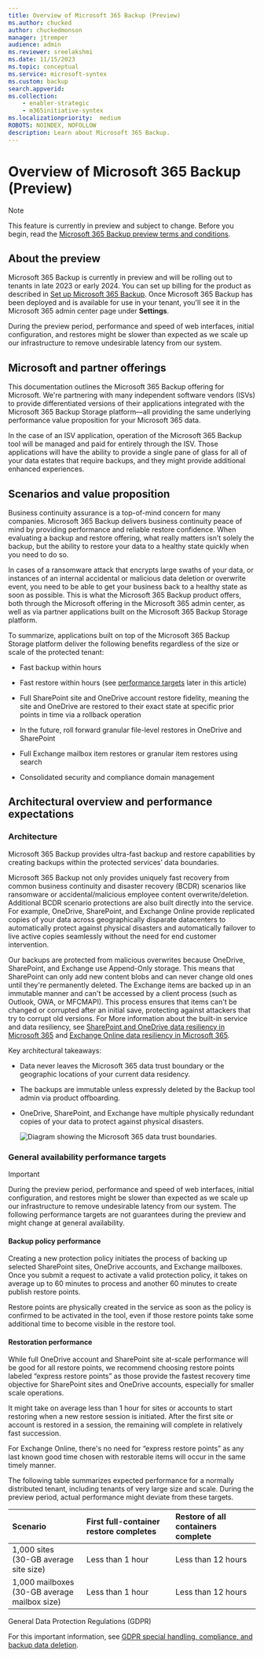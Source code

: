 ```yaml
---
title: Overview of Microsoft 365 Backup (Preview)
ms.author: chucked
author: chuckedmonson
manager: jtremper
audience: admin
ms.reviewer: sreelakshmi
ms.date: 11/15/2023
ms.topic: conceptual
ms.service: microsoft-syntex
ms.custom: backup
search.appverid:
ms.collection:
    - enabler-strategic
    - m365initiative-syntex
ms.localizationpriority:  medium
ROBOTS: NOINDEX, NOFOLLOW
description: Learn about Microsoft 365 Backup.
---
```


# Overview of Microsoft 365 Backup (Preview)

> [!NOTE]
> This feature is currently in preview and subject to change. Before you begin, read the [Microsoft 365 Backup preview terms and conditions](backup-preview-terms.md).

## About the preview

Microsoft 365 Backup is currently in preview and will be rolling out to tenants in late 2023 or early 2024. You can set up billing for the product as described in [Set up Microsoft 365 Backup](backup-setup.md). Once Microsoft 365 Backup has been deployed and is available for use in your tenant, you'll see it in the Microsoft 365 admin center page under **Settings**.

During the preview period, performance and speed of web interfaces, initial configuration, and restores might be slower than expected as we scale up our infrastructure to remove undesirable latency from our system.

## Microsoft and partner offerings

This documentation outlines the Microsoft 365 Backup offering for Microsoft. We're partnering with many independent software vendors (ISVs) to provide differentiated versions of their applications integrated with the Microsoft 365 Backup Storage platform—all providing the same underlying performance value proposition for your Microsoft 365 data.

In the case of an ISV application, operation of the Microsoft 365 Backup tool will be managed and paid for entirely through the ISV. Those applications will have the ability to provide a single pane of glass for all of your data estates that require backups, and they might provide additional enhanced experiences.

## Scenarios and value proposition

Business continuity assurance is a top-of-mind concern for many companies. Microsoft 365 Backup delivers business continuity peace of mind by providing performance and reliable restore confidence. When evaluating a backup and restore offering, what really matters isn't solely the backup, but the ability to restore your data to a healthy state quickly when you need to do so.

In cases of a ransomware attack that encrypts large swaths of your data, or instances of an internal accidental or malicious data deletion or overwrite event, you need to be able to get your business back to a healthy state as soon as possible. This is what the Microsoft 365 Backup product offers, both through the Microsoft offering in the Microsoft 365 admin center, as well as via partner applications built on the Microsoft 365 Backup Storage platform.

To summarize, applications built on top of the Microsoft 365 Backup Storage platform deliver the following benefits regardless of the size or scale of the protected tenant:

- Fast backup within hours

- Fast restore within hours (see [performance targets](#general-availability-performance-targets) later in this article)

- Full SharePoint site and OneDrive account restore fidelity, meaning the site and OneDrive are restored to their exact state at specific prior points in time via a rollback operation

- In the future, roll forward granular file-level restores in OneDrive and SharePoint

- Full Exchange mailbox item restores or granular item restores using search

- Consolidated security and compliance domain management

<!---M365-Backup_VID_WEB_Final.mp4   <need a link that embeds properly into the learn docs> --->

## Architectural overview and performance expectations

### Architecture

Microsoft 365 Backup provides ultra-fast backup and restore capabilities by creating backups within the protected services’ data boundaries.

Microsoft 365 Backup not only provides uniquely fast recovery from common business continuity and disaster recovery (BCDR) scenarios like ransomware or accidental/malicious employee content overwrite/deletion. Additional BCDR scenario protections are also built directly into the service. For example, OneDrive, SharePoint, and Exchange Online provide replicated copies of your data across geographically disparate datacenters to automatically protect against physical disasters and automatically failover to live active copies seamlessly without the need for end customer intervention.

Our backups are protected from malicious overwrites because OneDrive, SharePoint, and Exchange use Append-Only storage. This means that SharePoint can only add new content blobs and can never change old ones until they're permanently deleted. The Exchange items are backed up in an immutable manner and can't be accessed by a client process (such as Outlook, OWA, or MFCMAPI). This process ensures that items can't be changed or corrupted after an initial save, protecting against attackers that try to corrupt old versions. For More information about the built-in service and data resiliency, see [SharePoint and OneDrive data resiliency in Microsoft 365](https://learn.microsoft.com/compliance/assurance/assurance-sharepoint-onedrive-data-resiliency) and [Exchange Online data resiliency in Microsoft 365](https://learn.microsoft.com/compliance/assurance/assurance-exchange-data-resiliency).

Key architectural takeaways:

- Data never leaves the Microsoft 365 data trust boundary or the geographic locations of your current data residency.

- The backups are immutable unless expressly deleted by the Backup tool admin via product offboarding.

- OneDrive, SharePoint, and Exchange have multiple physically redundant copies of your data to protect against physical disasters.

    ![Diagram showing the Microsoft 365 data trust boundaries.](../../media/content-understanding/backup-boundaries-diagram.png)

### General availability performance targets

> [!IMPORTANT]
> During the preview period, performance and speed of web interfaces, initial configuration, and restores might be slower than expected as we scale up our infrastructure to remove undesirable latency from our system. The following performance targets are not guarantees during the preview and might change at general availability.

#### Backup policy performance

Creating a new protection policy initiates the process of backing up selected SharePoint sites, OneDrive accounts, and Exchange mailboxes. Once you submit a request to activate a valid protection policy, it takes on average up to 60 minutes to process and another 60 minutes to create publish restore points.

Restore points are physically created in the service as soon as the policy is confirmed to be activated in the tool, even if those restore points take some additional time to become visible in the restore tool.

#### Restoration performance

While full OneDrive account and SharePoint site at-scale performance will be good for all restore points, we recommend choosing restore points labeled “express restore points” as those provide the fastest recovery time objective for SharePoint sites and OneDrive accounts, especially for smaller scale operations.

It might take on average less than 1 hour for sites or accounts to start restoring when a new restore session is initiated. After the first site or account is restored in a session, the remaining will complete in relatively fast succession.

For Exchange Online, there's no need for “express restore points” as any last known good time chosen with restorable items will occur in the same timely manner.

The following table summarizes expected performance for a normally distributed tenant, including tenants of very large size and scale. During the preview period, actual performance might deviate from these targets.

|Scenario |First full-container restore completes |Restore of all containers complete |
|:-------|:-------|:--------|
| 1,000 sites<br>(30-GB average site size)  |Less than 1 hour  |Less than 12 hours  |
| 1,000 mailboxes<br>(30-GB average mailbox size)| Less than 1 hour | Less than 12 hours |

General Data Protection Regulations (GDPR)

For this important information, see [GDPR special handling, compliance, and backup data deletion](backup-offboarding#gdpr-special-handling-compliance-and-backup-data-deletion).
